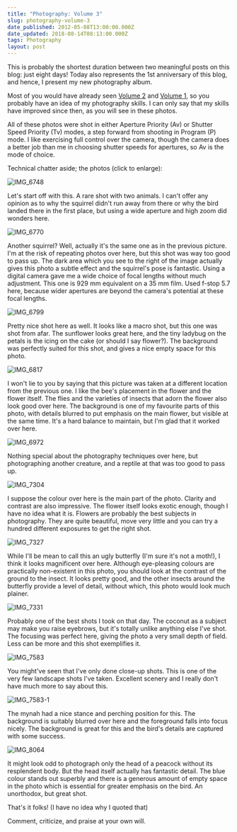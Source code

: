 ```yaml
---
title: "Photography: Volume 3"
slug: photography-volume-3
date_published: 2012-05-08T13:00:00.000Z
date_updated: 2018-08-14T08:13:00.000Z
tags: Photography
layout: post
---
```


This is probably the shortest duration between two meaningful posts on this blog: just eight days! Today also represents the 1st anniversary of this blog, and hence, I present my new photography album.

Most of you would have already seen [Volume 2](/2012/03/20/photography-volume-2/) and [Volume 1](/2011/10/19/photography-volume-1/), so you probably have an idea of my photography skills. I can only say that my skills have improved since then, as you will see in these photos.

All of these photos were shot in either Aperture Priority (Av) or Shutter Speed Priority (Tv) modes, a step forward from shooting in  Program (P) mode. I like exercising full control over the camera, though the camera does a better job than me in choosing shutter speeds for apertures, so Av is the mode of choice.

Technical chatter aside; the photos (click to enlarge):

![IMG_6748](/content/images/2018/08/IMG_6748.JPG)

Let's start off with this. A rare shot with two animals. I can't offer any opinion as to why the squirrel didn't run away from there or why the bird landed there in the first place, but using a wide aperture and high zoom did wonders here.

![IMG_6770](/content/images/2018/08/IMG_6770.JPG)

Another squirrel? Well, actually it's the same one as in the previous picture. I'm at the risk of repeating photos over here, but this shot was way too good to pass up. The dark area which you see to the right of the image actually gives this photo a subtle effect and the squirrel's pose is fantastic. Using a digital camera gave me a wide choice of focal lengths without much adjustment. This one is 929 mm equivalent on a 35 mm film. Used f-stop 5.7 here, because wider apertures are beyond the camera's potential at these focal lengths.

![IMG_6799](/content/images/2018/08/IMG_6799.JPG)

Pretty nice shot here as well. It looks like a macro shot, but this one was shot from afar. The sunflower looks great here, and the tiny ladybug on the petals is the icing on the cake (or should I say flower?). The background was perfectly suited for this shot, and gives a nice empty space for this photo.

![IMG_6817](/content/images/2018/08/IMG_6817.JPG)

I won't lie to you by saying that this picture was taken at a different location from the previous one. I like the bee's placement in the flower and the flower itself. The flies and the varieties of insects that adorn the flower also look good over here. The background is one of my favourite parts of this photo, with details blurred to put emphasis on the main flower, but visible at the same time. It's a hard balance to maintain, but I'm glad that it worked over here.

![IMG_6972](/content/images/2018/08/IMG_6972.JPG)

Nothing special about the photography techniques over here, but photographing another creature, and a reptile at that was too good to pass up.

![IMG_7304](/content/images/2018/08/IMG_7304.JPG)

I suppose the colour over here is the main part of the photo. Clarity and contrast are also impressive. The flower itself looks exotic enough, though I have no idea what it is. Flowers are probably the best subjects in photography. They are quite beautiful, move very little and you can try a hundred different exposures to get the right shot.

![IMG_7327](/content/images/2018/08/IMG_7327.JPG)

While I'll be mean to call this an ugly butterfly (I'm sure it's not a moth!), I think it looks magnificent over here. Although eye-pleasing colours are practically non-existent in this photo, you should look at the contrast of the ground to the insect. It looks pretty good, and the other insects around the butterfly provide a level of detail, without which, this photo would look much plainer.

![IMG_7331](/content/images/2018/08/IMG_7331.JPG)

Probably one of the best shots I took on that day. The coconut as a subject may make you raise eyebrows, but it's totally unlike anything else I've shot. The focusing was perfect here, giving the photo a very small depth of field. Less can be more and this shot exemplifies it.

![IMG_7583](/content/images/2018/08/IMG_7583.JPG)

You might've seen that I've only done close-up shots. This is one of the very few landscape shots I've taken. Excellent scenery and I really don't have much more to say about this.

![IMG_7583-1](/content/images/2018/08/IMG_7583-1.JPG)

The mynah had a nice stance and perching position for this. The background is suitably blurred over here and the foreground falls into focus nicely. The background is great for this and the bird's details are captured with some success.

![IMG_8064](/content/images/2018/08/IMG_8064.JPG)

It might look odd to photograph only the head of a peacock without its resplendent body. But the head itself actually has fantastic detail. The blue colour stands out superbly and there is a generous amount of empty space in the photo which is essential for greater emphasis on the bird. An unorthodox, but great shot.

That's it folks! (I have no idea why I quoted that)

Comment, criticize, and praise at your own will.
